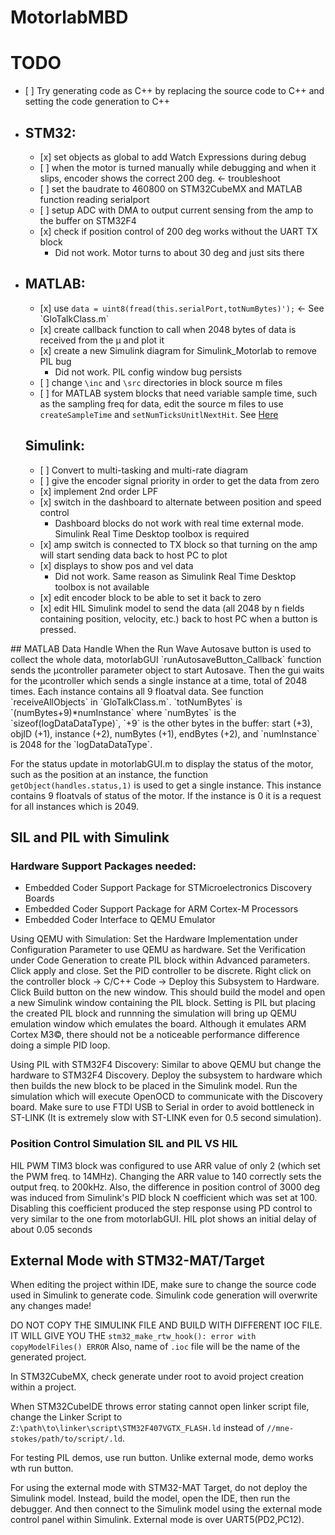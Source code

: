 # MotorlabMBD

# TODO

<ul>
<li>[ ] Try generating code as C++ by replacing the source code to C++ and setting the code generation to C++</li>

<li><h2>STM32:</h2>
<ul>
  <li>[x] set objects as global to add Watch Expressions during debug</li>
  <li>[ ] when the motor is turned manually while debugging and when it slips, encoder shows the correct 200 deg. <- troubleshoot</li>
  <li>[ ] set the baudrate to 460800 on STM32CubeMX and MATLAB function reading serialport</li>
  <li>[ ] setup ADC with DMA to output current sensing from the amp to the buffer on STM32F4</li>
  <li>[x] check if position control of 200 deg works without the UART TX block
  <ul>
    <li>Did not work. Motor turns to about 30 deg and just sits there</li>
  </ul>
  </li>
</ul>
</li>

<li><h2>MATLAB:</h2>
<ul>
  <li>[x] use <code>data = uint8(fread(this.serialPort,totNumBytes)');</code> <- See `GloTalkClass.m`</li>
  <li>[x] create callback function to call when 2048 bytes of data is received from the &mu; and plot it</li>
  <li>[x] create a new Simulink diagram for Simulink_Motorlab to remove PIL bug
  <ul>
    <li>Did not work. PIL config window bug persists</li>
  </ul>
  </li>
  <li>[ ] change <code>\inc</code> and <code>\src</code> directories in block source m files</li>
  <li>[ ] for MATLAB system blocks that need variable sample time, such as the sampling freq for data, edit the source m files to use <code>createSampleTime</code> and <code>setNumTicksUnitlNextHit</code>. See <a href="https://www.mathworks.com/help/simulink/ug/single-rate-sample-time-matlab-system-block.html">Here</a></li>
</ul>
</li>

</li><h2>Simulink:</h2>
<ul>
  <li>[ ] Convert to multi-tasking and multi-rate diagram</li>
  <li>[ ] give the encoder signal priority in order to get the data from zero</li>
  <li>[x] implement 2nd order LPF</li>
  <li>[x] switch in the dashboard to alternate between position and speed control
  <ul>
    <li>Dashboard blocks do not work with real time external mode. Simulink Real Time Desktop toolbox is required</li>
  </ul>
  </li>
  <li>[x] amp switch is connected to TX block so that turning on the amp will start sending data back to host PC to plot</li>
  <li>[x] displays to show pos and vel data
  <ul>
    <li>Did not work. Same reason as Simulink Real Time Desktop toolbox is not available</li>
  </ul>
  </li>
  <li>[x] edit encoder block to be able to set it back to zero</li>
  <li>[x] edit HIL Simulink model to send the data (all 2048 by n fields containing position, velocity, etc.) back to host PC when a button is pressed.</li>
  </ul>
</ul>
</li>
## MATLAB Data Handle
When the Run Wave Autosave button is used to collect the whole data, motorlabGUI `runAutosaveButton_Callback` function sends the &mu;controller parameter object to start Autosave. Then the gui waits for the &mu;controller which sends a single instance at a time, total of 2048 times. Each instance contains all 9 floatval data. See function `receiveAllObjects` in `GloTalkClass.m`. `totNumBytes` is `(numBytes+9)*numInstance` where `numBytes` is the `sizeof(logDataDataType)`, `+9` is the other bytes in the buffer: start (+3), objID (+1), instance (+2), numBytes (+1), endBytes (+2), and `numInstance` is 2048 for the `logDataDataType`. 

For the status update in motorlabGUI.m to display the status of the motor, such as the position at an instance, the function `getObject(handles.status,1)` is used to get a single instance. This instance contains 9 floatvals of status of the motor. If the instance is 0 it is a request for all instances which is 2049.

## SIL and PIL with Simulink
### Hardware Support Packages needed:
* Embedded Coder Support Package for STMicroelectronics Discovery Boards
* Embedded Coder Support Package for ARM Cortex-M Processors
* Embedded Coder Interface to QEMU Emulator

Using QEMU with Simulation: Set the Hardware Implementation under Configuration Parameter to use QEMU as hardware. Set the Verification under Code Generation to create PIL block within Advanced parameters. Click apply and close. Set the PID controller to be discrete. Right click on the controller block -> C/C++ Code -> Deploy this Subsystem to Hardware. Click Build button on the new window. This should build the model and open a new Simulink window containing the PIL block. Setting is PIL but placing the created PIL block and runnning the simulation will bring up QEMU emulation window which emulates the board. Although it emulates ARM Cortex M3&copy;, there should not be a noticeable performance difference doing a simple PID loop.

Using PIL with STM32F4 Discovery: Similar to above QEMU but change the hardware to STM32F4 Discovery. Deploy the subsystem to hardware which then builds the new block to be placed in the Simulink model. Run the simulation which will execute OpenOCD to communicate with the Discovery board. Make sure to use FTDI USB to Serial in order to avoid bottleneck in ST-LINK (It is extremely slow with ST-LINK even for 0.5 second simulation).

### Position Control Simulation SIL and PIL VS HIL

HIL PWM TIM3 block was configured to use ARR value of only 2 (which set the PWM freq. to 14MHz). Changing the ARR value to 140 correctly sets the output freq. to 200kHz.
Also, the difference in position control of 3000 deg was induced from Simulink's PID block N coefficient which was set at 100. Disabling this coefficient produced the step response using PD control to very similar to the one from motorlabGUI.
HIL plot shows an initial delay of about 0.05 seconds



## External Mode with STM32-MAT/Target

When editing the project within IDE, make sure to change the source code used in Simulink to generate code. Simulink code generation will overwrite any changes made!

DO NOT COPY THE SIMULINK FILE AND BUILD WITH DIFFERENT IOC FILE.
IT WILL GIVE YOU THE `stm32_make_rtw_hook(): error with copyModelFiles() ERROR`
Also, name of `.ioc` file will be the name of the generated project.

In STM32CubeMX, check generate under root to avoid project creation within a project.

When STM32CubeIDE throws error stating cannot open linker script file, change the Linker Script to `Z:\path\to\linker\script\STM32F407VGTX_FLASH.ld` instead of `//mne-stokes/path/to/script/.ld`.

For testing PIL demos, use run button. Unlike external mode, demo works wth run button.

For using the external mode with STM32-MAT Target, do not deploy the Simulink model. Instead, build the model, open the IDE, then run the debugger. And then connect to the Simulink model using the external mode control panel within Simulink. External mode is over UART5(PD2,PC12). 
